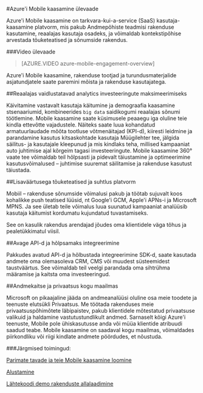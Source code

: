 <properties
    pageTitle="Mobiilse kaasamine ülevaade | Microsoft Azure'i"
    description="Ülevaade: Azure'i mobiilsideseadmete kaasamine"
    services="mobile-engagement"
    documentationCenter="mobile"
    authors="piyushjo"
    manager="erikre"
    editor="" />

<tags
    ms.service="mobile-engagement"
    ms.workload="mobile"
    ms.tgt_pltfrm="mobile-multiple"
    ms.devlang="na"
    ms.topic="hero-article" 
    ms.date="01/04/2016"
    ms.author="piyushjo;matt-gibbs" />

#<a name="azure-mobile-engagement-overview"></a>Azure'i Mobile kaasamine ülevaade

Azure'i Mobile kaasamine on tarkvara-kui-a-service (SaaS) kasutaja-kaasamine platvorm, mis pakub Andmepõhiste teadmisi rakenduse kasutamine, reaalajas kasutaja osadeks, ja võimaldab kontekstipõhise arvestada tõuketeatised ja sõnumside rakendus.

###<a name="overview-video"></a>Video ülevaade
> [AZURE.VIDEO azure-mobile-engagement-overview]

Azure'i Mobile kaasamine, rakenduse tootjad ja turundusmaterjalide asjatundjatele saate paremini mõista ja rakenduse kasutajatega.

##<a name="real-time-actionable-analytics-to-maximize-return-on-investment"></a>Reaalajas vaidlustatavad analytics investeeringute maksimeerimiseks

Käivitamine vastavalt kasutaja käitumine ja demograafia kaasamine stsenaariumid, kombineerides `big data` saidikogumi reaalajas sõnumi töötlemine. Mobile kaasamine saate küsimusele peaaegu iga oluline teie kindla ettevõtte vajadustele. Näiteks saate luua kohandatud armatuurlaudade mõõta tootluse võtmenäitajad (KPI-d), kiiresti leidmine ja parandamine kasutus kitsaskohtade kasutaja Müügilehter tee, jälgida säilitus- ja kasutajale kleepunud ja mis kindlaks teha, millised kampaaniat auto juhtimise ajal kõrgeim tagasi investeeringute. Mobile kaasamine 360° vaate tee võimaldab teil hõlpsasti ja pidevalt täiustamine ja optimeerimine kasutusvõimalused – juhtimise suuremat säilitamise ja rakenduse kasutust täiustada.

##<a name="value-added-push-and-communications-platform"></a>Lisaväärtusega tõuketeatised ja suhtlus platvorm

Mobiil – rakenduse sõnumside võimalusi pakub ja töötab sujuvalt koos kohalikke push teatised lüüsid, nt Google'i GCM, Apple'i APNs-i ja Microsoft MPNS. Ja see ületab teile võimalus luua suunatud kampaaniat analüüsib kasutaja käitumist kordumatu kujundatud tuvastamiseks.

See on kasulik rakendus arendajad jõudes oma klientidele väga tõhus ja pealetükkimatul viisil.

##<a name="open-apis-and-ease-of-integration"></a>Avage API-d ja hõlpsamaks integreerimine

Pakkudes avatud API-d ja hõlbustada integreerimine SDK-d, saate kasutada andmete oma olemasoleva CRM, CMS või muudest süsteemidest taustväärtus. See võimaldab teil veelgi parandada oma sihtrühma määramise ja kaitsta oma investeeringud.

##<a name="data-protection--privacy-across-the-globe"></a>Andmekaitse ja privaatsus kogu maailmas

Microsoft on pikaajaline jääda on andmeanalüüsi oluline osa meie toodete ja teenuste elutsükli Privaatsus. Me töötada rakenduses meie privaatsuspõhimõtete läbipaistev, pakub klientidele mõtestatud privaatsuse valikuid ja haldamine vastutustundlikult andmed. Sarnaselt kõigi Azure'i teenuste, Mobile pole ühiskasutusse anda või müüa klientide atribuudi saadud teabe. Mobile kaasamine on saadaval kogu maailmas, võimaldades piirkondliku või riigi kindlate andmete pöördudes, et nõustuda.

###<a name="next-steps"></a>Järgmised toimingud:

[Parimate tavade ja teie Mobile kaasamine loomine](mobile-engagement-getting-started-best-practices.md)

[Alustamine](/documentation/services/mobile-engagement/)

[Lähtekoodi demo rakenduste allalaadimine](https://aka.ms/azmedemoapps)
